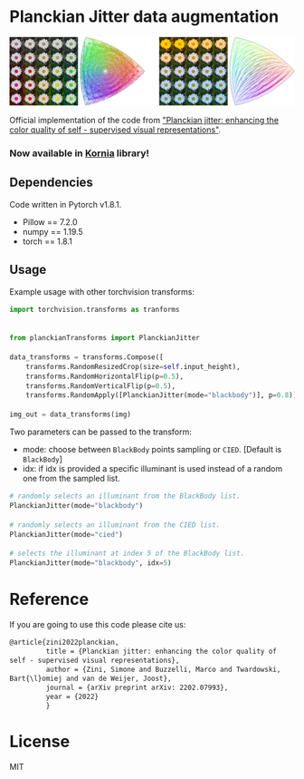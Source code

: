 # Planckian Jitter data augmentation

![](./img.png)

Official implementation of the code from ["Planckian jitter: enhancing the color quality of self - supervised visual representations"](https://arxiv.org/abs/2202.07993).

### Now available in [Kornia](https://github.com/kornia/kornia) library!

## Dependencies

Code written in Pytorch v1.8.1.

- Pillow == 7.2.0
- numpy == 1.19.5
- torch == 1.8.1


## Usage

Example usage with other torchvision transforms:

```python
import torchvision.transforms as tranforms


from planckianTransforms import PlanckianJitter

data_transforms = transforms.Compose([
    transforms.RandomResizedCrop(size=self.input_height),
    transforms.RandomHorizontalFlip(p=0.5),
    transforms.RandomVerticalFlip(p=0.5),
    transforms.RandomApply([PlanckianJitter(mode="blackbody")], p=0.8)])

img_out = data_transforms(img)
```

Two parameters can be passed to the transform:
- mode: choose between `BlackBody` points sampling or `CIED`. \[Default is `BlackBody`\]
- idx: if idx is provided a specific illuminant is used instead of a random one from the sampled list.

```python
# randomly selects an illuminant from the BlackBody list.
PlanckianJitter(mode="blackbody")

# randomly selects an illuminant from the CIED list.
PlanckianJitter(mode="cied")

# selects the illuminant at index 5 of the BlackBody list.
PlanckianJitter(mode="blackbody", idx=5)
```

# Reference
If you are going to use this code please cite us:
```
@article{zini2022planckian,
         title = {Planckian jitter: enhancing the color quality of self - supervised visual representations},
         author = {Zini, Simone and Buzzelli, Marco and Twardowski, Bart{\l}omiej and van de Weijer, Joost},
         journal = {arXiv preprint arXiv: 2202.07993},
         year = {2022}
         }
```

# License

MIT
